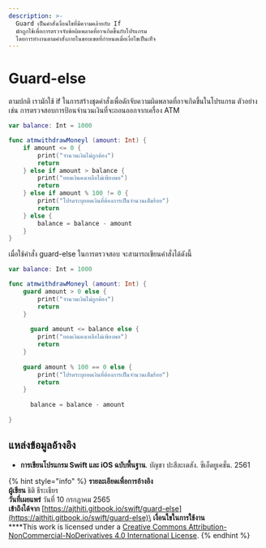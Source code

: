 ```yaml
---
description: >-
  Guard เป็นคำสั่งเงื่อนไขที่มีความคล้ายกับ If
  มักถูกใช้เพื่อการตรวจจับข้อผิดพลาดที่อาจเกิดขึ้นกับโปรแกรม
  โดยการทำงานตามคำสั่งภายในขอบเขตที่กำหนดเมื่อเงื่อไขเป็นเท็จ
---
```


# Guard-else

ตามปกติ เรามักใช้ if ในการสร้างชุดคำสั่งเพื่อดักจับความผิดพลาดที่อาจเกิดขึ้นในโปรแกรม ตัวอย่างเช่น การตรวจสอบการป้อนจำนวนเงินที่จะถอนออกจากเครื่อง ATM&#x20;

```swift
var balance: Int = 1000

func atmwithdrawMoneyl (amount: Int) {
    if amount <= 0 {
        print("จำนวนเงินไม่ถูกต้อง")
        return
    } else if amount > balance {
        print("ยอดเงินคงเหลือไม่เพียงพอ")
        return
    } else if amount % 100 != 0 {
        print("โปรดระบุยอดเงินที่ต้องการเป็นจำนวนเต็มร้อย")
        return
    } else {
        balance = balance - amount
    }
}
```

เมื่อใช้คำสั่ง guard-else ในการตรวจสอบ จะสามารถเขียนคำสั่งได้ดังนี้

```swift
var balance: Int = 1000

func atmwithdrawMoneyl (amount: Int) {
    guard amount > 0 else {
        print("จำนวนเงินไม่ถูกต้อง")
        return
    }
    
      guard amount <= balance else {
        print("ยอดเงินคงเหลือไม่เพียงพอ")
        return
    }
    
    guard amount % 100 == 0 else {
        print("โปรดระบุยอดเงินที่ต้องการเป็นจำนวนเต็มร้อย")
        return
    }
    
      balance = balance - amount
    
}
```



## แหล่งข้อมูลอ้างอิง

* **การเขียนโปรแกรม Swift และ iOS ฉบับพื้นฐาน**. บัญชา ปะสีละเตสัง. ซีเอ็ดยูเคชั่น. 2561

{% hint style="info" %}
**รายละเอียดเพื่อการอ้างอิง**\
**ผู้เขียน** ธิติ ธีระเธียร  \
**วันที่เผยแพร่**  วันที่ 10 กรกฏาคม 2565\
**เข้าถึงได้จาก** [https://ajthiti.gitbook.io/swift/guard-else](https://ajthiti.gitbook.io/swift/guard-else)\
**เงื่อนใขในการใช้งาน**\
****This work is licensed under a [Creative Commons Attribution-NonCommercial-NoDerivatives 4.0 International License](http://creativecommons.org/licenses/by-nc-nd/4.0/).
{% endhint %}
